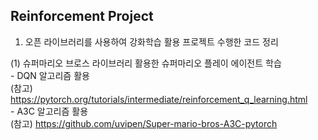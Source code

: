 ## Reinforcement Project

1. 오픈 라이브러리를 사용하여 강화학습 활용 프로젝트 수행한 코드 정리 

 (1) 슈퍼마리오 브로스 라이브러리 활용한 슈퍼마리오 플레이 에이전트 학습   
    - DQN 알고리즘 활용   
      (참고) https://pytorch.org/tutorials/intermediate/reinforcement_q_learning.html   
    - A3C 알고리즘 활용   
      (참고) https://github.com/uvipen/Super-mario-bros-A3C-pytorch   
